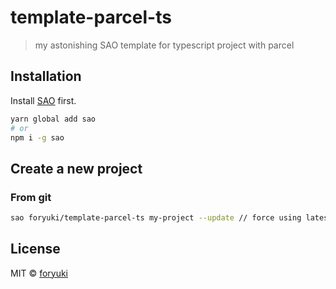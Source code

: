 # template-parcel-ts

> my astonishing SAO template for typescript project with parcel


## Installation

Install [SAO](https://github.com/egoist/sao) first.

```bash
yarn global add sao
# or
npm i -g sao
```

## Create a new project
### From git

```bash
sao foryuki/template-parcel-ts my-project --update // force using latest
```

## License

MIT &copy; [foryuki](github.com/foryuki)
